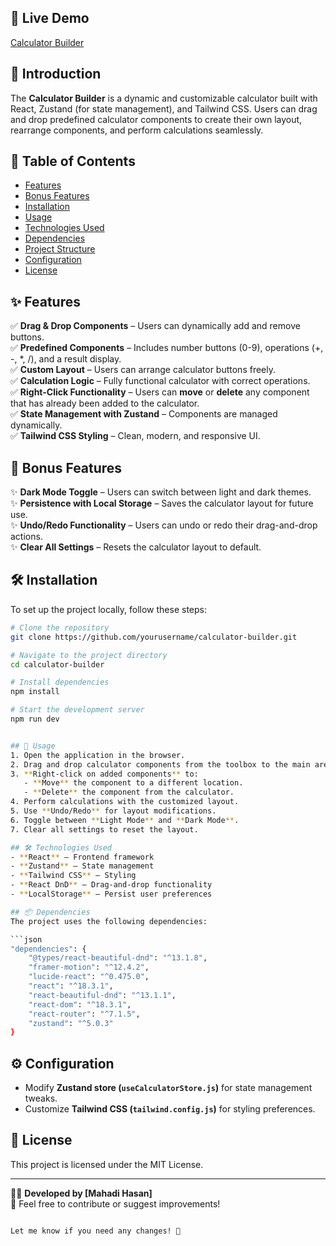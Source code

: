 ## 🚀 Live Demo
[Calculator Builder](https://calcbuilder.vercel.app)

## 📖 Introduction
The **Calculator Builder** is a dynamic and customizable calculator built with React, Zustand (for state management), and Tailwind CSS. Users can drag and drop predefined calculator components to create their own layout, rearrange components, and perform calculations seamlessly.

## 📜 Table of Contents
- [Features](#features)
- [Bonus Features](#bonus-features)
- [Installation](#installation)
- [Usage](#usage)
- [Technologies Used](#technologies-used)
- [Dependencies](#dependencies)
- [Project Structure](#project-structure)
- [Configuration](#configuration)
- [License](#license)

## ✨ Features
✅ **Drag & Drop Components** – Users can dynamically add and remove buttons.  
✅ **Predefined Components** – Includes number buttons (0-9), operations (+, -, *, /), and a result display.  
✅ **Custom Layout** – Users can arrange calculator buttons freely.  
✅ **Calculation Logic** – Fully functional calculator with correct operations.  
✅ **Right-Click Functionality** – Users can **move** or **delete** any component that has already been added to the calculator.  
✅ **State Management with Zustand** – Components are managed dynamically.  
✅ **Tailwind CSS Styling** – Clean, modern, and responsive UI.  

## 🎁 Bonus Features
✨ **Dark Mode Toggle** – Users can switch between light and dark themes.  
✨ **Persistence with Local Storage** – Saves the calculator layout for future use.  
✨ **Undo/Redo Functionality** – Users can undo or redo their drag-and-drop actions.  
✨ **Clear All Settings** – Resets the calculator layout to default.  

## 🛠️ Installation
To set up the project locally, follow these steps:

```bash
# Clone the repository
git clone https://github.com/yourusername/calculator-builder.git

# Navigate to the project directory
cd calculator-builder

# Install dependencies
npm install

# Start the development server
npm run dev


## 📌 Usage
1. Open the application in the browser.
2. Drag and drop calculator components from the toolbox to the main area.
3. **Right-click on added components** to:
   - **Move** the component to a different location.
   - **Delete** the component from the calculator.
4. Perform calculations with the customized layout.
5. Use **Undo/Redo** for layout modifications.
6. Toggle between **Light Mode** and **Dark Mode**.
7. Clear all settings to reset the layout.

## 🛠️ Technologies Used
- **React** – Frontend framework
- **Zustand** – State management
- **Tailwind CSS** – Styling
- **React DnD** – Drag-and-drop functionality
- **LocalStorage** – Persist user preferences

## 📦 Dependencies
The project uses the following dependencies:

```json
"dependencies": {
    "@types/react-beautiful-dnd": "^13.1.8",
    "framer-motion": "^12.4.2",
    "lucide-react": "^0.475.0",
    "react": "^18.3.1",
    "react-beautiful-dnd": "^13.1.1",
    "react-dom": "^18.3.1",
    "react-router": "^7.1.5",
    "zustand": "^5.0.3"
}
```


## ⚙️ Configuration
- Modify **Zustand store (`useCalculatorStore.js`)** for state management tweaks.
- Customize **Tailwind CSS (`tailwind.config.js`)** for styling preferences.

## 📜 License
This project is licensed under the MIT License.

---

👨‍💻 **Developed by [Mahadi Hasan]**  
🚀 Feel free to contribute or suggest improvements!
```

Let me know if you need any changes! 🚀